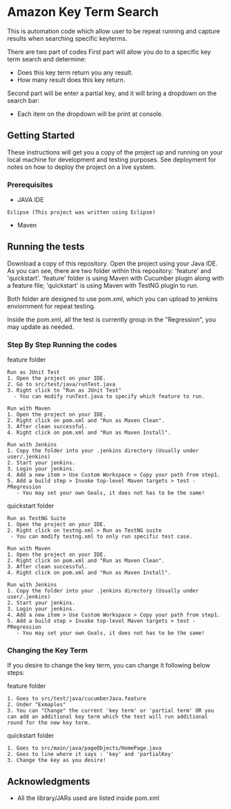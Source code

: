 # Amazon Key Term Search

This is automation code which allow user to be repeat running and capture results when searching specific keyterms.


There are two part of codes
First part will allow you do to a specific key term search and determine:
 - Does this key term return you any result.
 - How many result does this key return.
 
Second part will be enter a partial key, and it will bring a dropdown on the search bar:
 - Each item on the dropdown will be print at console.

## Getting Started

These instructions will get you a copy of the project up and running on your local machine for development and testing purposes. See deployment for notes on how to deploy the project on a live system.

### Prerequisites

- JAVA IDE

```
Eclipse (This project was written using Eclipse)
```
- Maven

## Running the tests
Download a copy of this repository. Open the project using your Java IDE. As you can see, there are two folder within this repository: 'feature' and 'quickstart'. 'feature' folder is using Maven with Cucumber plugin along with a feature file; 'quickstart' is using Maven with TestNG plugin to run.

Both folder are designed to use pom.xml, which you can upload to jenkins enviornment for repeat testing.

Inside the pom.xml, all the test is currently group in the "Regression", you may update as needed.

### Step By Step Running the codes

feature folder
```
Run as JUnit Test
1. Open the project on your IDE.
2. Go to src/test/java/runTest.java
3. Right click to "Run as JUnit Test"
  - You can modify runTest.java to specify which feature to run.

Run with Maven
1. Open the project on your IDE.
2. Right click on pom.xml and "Run as Maven Clean".
3. After clean successful.
4. Right click on pom.xml and "Run as Maven Install".

Run with Jenkins
1. Copy the folder into your .jenkins directory (Usually under user/.jenkins)
2. Start your jenkins.
3. Login your jenkins.
4. Add a new item > Use Custom Workspace > Copy your path from step1.
5. Add a build step > Invoke top-level Maven targets > test -PRegression
   - You may set your own Goals, it does not has to be the same!
```

quickstart folder
```
Run as TestNG Suite
1. Open the project on your IDE.
2. Right click on testng.xml > Run as TestNG suite
 - You can modify testng.xml to only run specific test case.

Run with Maven
1. Open the project on your IDE.
2. Right click on pom.xml and "Run as Maven Clean".
3. After clean successful.
4. Right click on pom.xml and "Run as Maven Install".

Run with Jenkins
1. Copy the folder into your .jenkins directory (Usually under user/.jenkins)
2. Start your jenkins.
3. Login your jenkins.
4. Add a new item > Use Custom Workspace > Copy your path from step1.
5. Add a build step > Invoke top-level Maven targets > test -PRegression
   - You may set your own Goals, it does not has to be the same!
```

### Changing the Key Term 

If you desire to change the key term, you can change it following below steps:

feature folder
```
1. Goes to src/test/java/cucumberJava.feature
2. Under "Exmaples"
3. You can "Change" the current 'key term' or 'partial term' OR you can add an additional key term which the test will run additional round for the new key term.
```

quickstart folder
```
1. Goes to src/main/java/pageObjects/HomePage.java
2. Goes to line where it says : 'key' and 'partialKey'
3. Change the key as you desire!
```


## Acknowledgments

* All the library/JARs used are listed inside pom.xml

